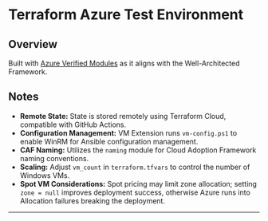 # Terraform Azure Test Environment

## Overview
Built with [Azure Verified Modules](https://registry.terraform.io/namespaces/Azure) as it aligns with the Well-Architected Framework.

## Notes
- **Remote State:** State is stored remotely using Terraform Cloud, compatible with GitHub Actions.
- **Configuration Management:** VM Extension runs `vm-config.ps1` to enable WinRM for Ansible configuration management.
- **CAF Naming:** Utilizes the `naming` module for Cloud Adoption Framework naming conventions.
- **Scaling:** Adjust `vm_count` in `terraform.tfvars` to control the number of Windows VMs.
- **Spot VM Considerations:** Spot pricing may limit zone allocation; setting `zone = null` improves deployment success, otherwise Azure runs into Allocation failures breaking the deployment.

---
